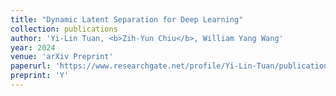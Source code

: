 ```yaml
---
title: "Dynamic Latent Separation for Deep Learning"
collection: publications
author: 'Yi-Lin Tuan, <b>Zih-Yun Chiu</b>, William Yang Wang'
year: 2024
venue: 'arXiv Preprint'
paperurl: 'https://www.researchgate.net/profile/Yi-Lin-Tuan/publication/364290108_Dynamic_Latent_Separation_for_Deep_Learning/links/65cbb35634bbff5ba70ef6c0/Dynamic-Latent-Separation-for-Deep-Learning.pdf'
preprint: 'Y'
---
```

